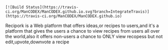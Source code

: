                                                                               [![Build Status](https://travis-ci.org/ManCODEX/ManCODEX.github.io.svg?branch=IntegrateTravis)](https://travis-ci.org/ManCODEX/ManCODEX.github.io)

Recipork is a Web platform that offers ideas,or recipes to users,and it's a platform that gives the users a chance to view recipes from users all over the world,also it offers non-users a chance to ONLY view recopess but not edit,upvote,downvote a recipe
